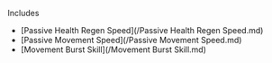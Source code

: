 Includes

* [Passive Health Regen Speed](/Passive Health Regen Speed.md)
* [Passive Movement Speed](/Passive Movement Speed.md)
* [Movement Burst Skill](/Movement Burst Skill.md)